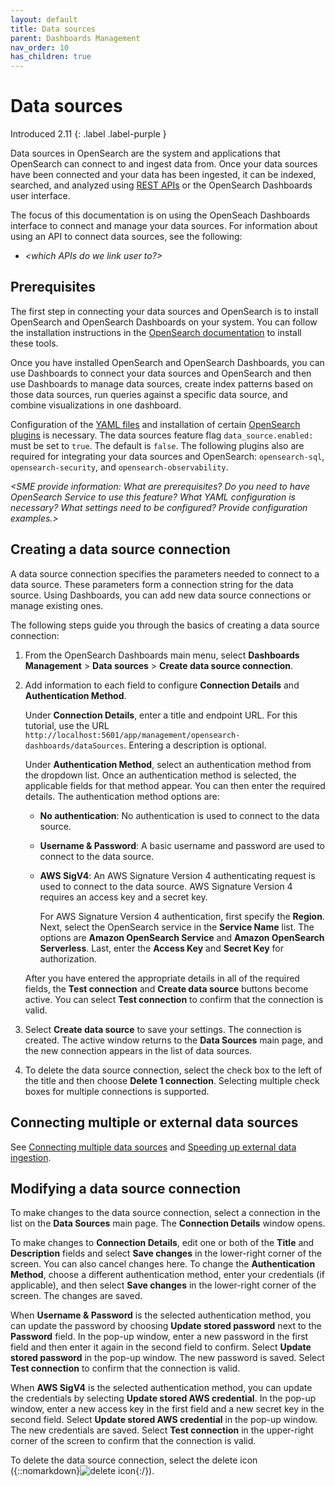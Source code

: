 ```yaml
---
layout: default
title: Data sources
parent: Dashboards Management
nav_order: 10
has_children: true
---
```


# Data sources
Introduced 2.11
{: .label .label-purple }

Data sources in OpenSearch are the system and applications that OpenSearch can connect to and ingest data from. Once your data sources have been connected and your data has been ingested, it can be indexed, searched, and analyzed using [REST APIs]({{site.url}}{{site.baseurl}}/api-reference/index/) or the OpenSearch Dashboards user interface. 

The focus of this documentation is on using the OpenSeach Dashboards interface to connect and manage your data sources. For information about using an API to connect data sources, see the following:

- _<which APIs do we link user to?>_

## Prerequisites

The first step in connecting your data sources and OpenSearch is to install OpenSearch and OpenSearch Dashboards on your system. You can follow the installation instructions in the [OpenSearch documentation]({{site.url}}{{site.baseurl}}/install-and-configure/index/) to install these tools.

Once you have installed OpenSearch and OpenSearch Dashboards, you can use Dashboards to connect your data sources and OpenSearch and then use Dashboards to manage data sources, create index patterns based on those data sources, run queries against a specific data source, and combine visualizations in one dashboard.

Configuration of the [YAML files]({{site.url}}{{site.baseurl}}/install-and-configure/configuration/#configuration-file) and installation of certain [OpenSearch plugins]({{site.url}}{{site.baseurl}}/install-and-configure/plugins/) is necessary. The data sources feature flag `data_source.enabled:` must be set to `true`. The default is `false`. The following plugins also are required for integrating your data sources and OpenSearch: `opensearch-sql`, `opensearch-security`, and `opensearch-observability`. 

_<SME provide information: What are prerequisites? Do you need to have OpenSearch Service to use this feature? What YAML configuration is necessary? What settings need to be configured? Provide configuration examples.>_

## Creating a data source connection

A data source connection specifies the parameters needed to connect to a data source. These parameters form a connection string for the data source. Using Dashboards, you can add new data source connections or manage existing ones.

The following steps guide you through the basics of creating a data source connection:

1. From the OpenSearch Dashboards main menu, select **Dashboards Management** > **Data sources** > **Create data source connection**.
2. Add information to each field to configure **Connection Details** and **Authentication Method**. 
   
   Under **Connection Details**, enter a title and endpoint URL. For this tutorial, use the URL `http://localhost:5601/app/management/opensearch-dashboards/dataSources`. Entering a description is optional.

   Under **Authentication Method**, select an authentication method from the dropdown list. Once an authentication method is selected, the applicable fields for that method appear. You can then enter the required details. The authentication method options are:
    - **No authentication**: No authentication is used to connect to the data source.
    - **Username & Password**: A basic username and password are used to connect to the data source.
    - **AWS SigV4**: An AWS Signature Version 4 authenticating request is used to connect to the data source. AWS Signature Version 4 requires an access key and a secret key.

      For AWS Signature Version 4 authentication, first specify the **Region**. Next, select the OpenSearch service in the **Service Name** list. The options are **Amazon OpenSearch Service** and **Amazon OpenSearch Serverless**. Last, enter the **Access Key** and **Secret Key** for authorization.

    After you have entered the appropriate details in all of the required fields, the **Test connection** and **Create data source** buttons become active. You can select **Test connection** to confirm that the connection is valid.

3. Select **Create data source** to save your settings. The connection is created. The active window returns to the **Data Sources** main page, and the new connection appears in the list of data sources.

4. To delete the data source connection, select the check box to the left of the title and then choose **Delete 1 connection**. Selecting multiple check boxes for multiple connections is supported.

## Connecting multiple or external data sources

See [Connecting multiple data sources]({{site.url}}{{site.baseurl}}/dashboards/management/multi-data-sources/) and [Speeding up external data ingestion]({{site.url}}{{site.baseurl}}dashboards/management/accelerate-external-data/).

## Modifying a data source connection

To make changes to the data source connection, select a connection in the list on the **Data Sources** main page. The **Connection Details** window opens.

To make changes to **Connection Details**, edit one or both of the **Title** and **Description** fields and select **Save changes** in the lower-right corner of the screen. You can also cancel changes here. To change the **Authentication Method**, choose a different authentication method, enter your credentials (if applicable), and then select **Save changes** in the lower-right corner of the screen. The changes are saved.

When **Username & Password** is the selected authentication method, you can update the password by choosing **Update stored password** next to the **Password** field. In the pop-up window, enter a new password in the first field and then enter it again in the second field to confirm. Select **Update stored password** in the pop-up window. The new password is saved. Select **Test connection** to confirm that the connection is valid.

When **AWS SigV4** is the selected authentication method, you can update the credentials by selecting **Update stored AWS credential**. In the pop-up window, enter a new access key in the first field and a new secret key in the second field. Select **Update stored AWS credential** in the pop-up window. The new credentials are saved. Select **Test connection** in the upper-right corner of the screen to confirm that the connection is valid.

To delete the data source connection, select the delete icon ({::nomarkdown}<img src="{{site.url}}{{site.baseurl}}/images/dashboards/trash-can-icon.png" class="inline-icon" alt="delete icon"/>{:/}).
